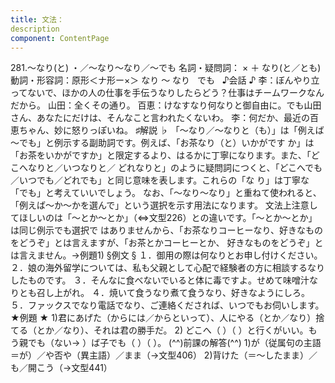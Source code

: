 ```yaml
---
title: 文法：
description
component: ContentPage
---
```



281.～なり(と) ・／～なり～なり／～でも
名詞・疑問詞： × ＋ なり(と／とも)
動詞・形容詞：原形＜ナ形ー×＞ なり ～ なり
  でも  
♪会話 ♪
李：ぼんやり立ってないで、ほかの人の仕事を手伝うなりしたらどう？仕事はチームワークなんだから。 山田：全くその通り。 百恵：けなすなり何なりと御自由に。でも山田さん、あなたにだけは、そんなこと言われたくないわ。
李：何だか、最近の百恵ちゃん、妙に怒りっぽいね。
♯解説 ♭
「～なり／～なりと（も）」は「例えば～でも」と例示する副助詞です。例えば、「お茶なり（と）いかがです か」は「お茶をいかがですか」と限定するより、はるかに丁寧になります。また、「どこへなりと／いつなりと／ どれなりと」のように疑問詞につくと、「どこへでも／いつでも／どれでも」と同じ意味を表します。これらの「な り」は丁寧な「でも」と考えていいでしょう。
なお、「～なり～なり」と重ねて使われると、「例えば～か～かを選んで」という選択を示す用法になります。 文法上注意してほしいのは「～とか～とか」（⇔文型226）との違いです。「～とか～とか」は同じ例示でも選択で はありませんから、「お茶なりコーヒーなり、好きなものをどうぞ」とは言えますが、「お茶とかコーヒーとか、 好きなものをどうぞ」とは言えません。→例題1)
§例文 §
１．御用の際は何なりとお申し付けください。
２．娘の海外留学については、私も父親として心配で経験者の方に相談するなりしたものです。
３．そんなに食べないでいると体に毒ですよ。せめて味噌汁なりとも召し上がれ。
４．焼いて食うなり煮て食うなり、好きなようにしろ。
５．ファックスでなり電話でなり、ご連絡くだされば、いつでもお伺いします。
★例題 ★
1)君にあげた（からには／からといって）、人にやる（とか／なり）捨てる（とか／なり）、それは君の勝手だ。
2) どこへ（ ）（ ）と行くがいい。もう親でも（ない→ ）ば子でも（ ）（ ）。
(^^)前課の解答(^^)
1)が（従属句の主語＝が）／や否や（異主語）／まま（→文型406）
2)背けた（＝～したまま）／も／開こう（→文型441）
